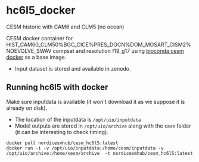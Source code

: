 # hc6l5_docker
CESM historic with CAM6 and CLM5 (no ocean)

CESM docker container for HIST_CAM60_CLM50%BGC_CICE%PRES_DOCN%DOM_MOSART_CISM2%NOEVOLVE_SWAV  compset and resolution f19_g17 using [bioconda cesm docker](https://bioconda.github.io/recipes/cesm/README.html) as a base image.

- Input dataset is stored and available in zenodo.


## Running hc6l5  with docker

Make sure inputdata is available (it won't download it as we suppose it is already on disk). 
- The location of the inputdata is `/opt/uio/inputdata` 
- Model outputs are stored in `/opt/uio/archive` along with the `case` folder (it can be interesting to check timing).

```
docker pull nordicesmhub/cesm_hc6l5:latest
docker run -i -v /opt/uio/inputdata:/home/cesm/inputdata -v /opt/uio/archive:/home/cesm/archive  -t nordicesmhub/cesm_hc6l5:latest
```


